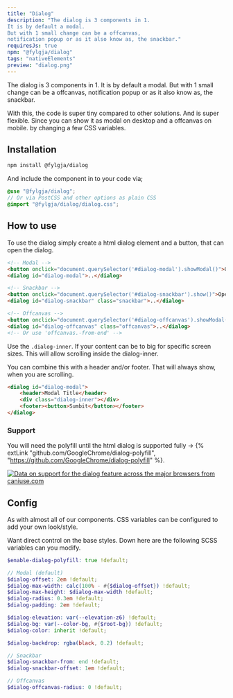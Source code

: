 ```yaml
---
title: "Dialog"
description: "The dialog is 3 components in 1.
It is by default a modal.
But with 1 small change can be a offcanvas,
notification popup or as it also know as, the snackbar."
requiresJs: true
npm: "@fylgja/dialog"
tags: "nativeElements"
preview: "dialog.png"
---
```


The dialog is 3 components in 1.
It is by default a modal.
But with 1 small change can be a offcanvas,
notification popup or as it also know as, the snackbar.

With this, the code is super tiny compared to other solutions.
And is super flexible.
Since you can show it as modal on desktop and a offcanvas on mobile.
by changing a few CSS variables.

## Installation

```bash
npm install @fylgja/dialog
```

And include the component in to your code via;

```scss
@use "@fylgja/dialog";
// Or via PostCSS and other options as plain CSS
@import "@fylgja/dialog/dialog.css";
```

## How to use

To use the dialog simply create a html dialog element and a button,
that can open the dialog.

```html
<!-- Modal -->
<button onclick="document.querySelector('#dialog-modal').showModal()">Open</button>
<dialog id="dialog-modal">..</dialog>

<!-- Snackbar -->
<button onclick="document.querySelector('#dialog-snackbar').show()">Open</button>
<dialog id="dialog-snackbar" class="snackbar">..</dialog>

<!-- Offcanvas -->
<button onclick="document.querySelector('#dialog-offcanvas').showModal()">Open</button>
<dialog id="dialog-offcanvas" class="offcanvas">..</dialog>
<!-- Or use 'offcanvas.-from-end' -->
```

Use the `.dialog-inner`.
If your content can be to big for specific screen sizes.
This will allow scrolling inside the dialog-inner.

You can combine this with a header and/or footer.
That will always show, when you are scrolling.

```html
<dialog id="dialog-modal">
    <header>Modal Title</header>
    <div class="dialog-inner"></div>
    <footer><button>Sumbit</button></footer>
</dialog>
```

### Support

You will need the polyfill until the html dialog is supported fully
-> {% extLink "github.com/GoogleChrome/dialog-polyfill", "https://github.com/GoogleChrome/dialog-polyfill" %}.

[![Data on support for the dialog feature across the major browsers from caniuse.com](https://caniuse.bitsofco.de/image/dialog.jpg)](https://caniuse.com/dialog)

## Config

As with almost all of our components.
CSS variables can be configured to add your own look/style.

Want direct control on the base styles.
Down here are the following SCSS variables can you modify.

```scss
$enable-dialog-polyfill: true !default;

// Modal (default)
$dialog-offset: 2em !default;
$dialog-max-width: calc(100% - #{$dialog-offset}) !default;
$dialog-max-height: $dialog-max-width !default;
$dialog-radius: 0.3em !default;
$dialog-padding: 2em !default;

$dialog-elevation: var(--elevation-z6) !default;
$dialog-bg: var(--color-bg, #{$root-bg}) !default;
$dialog-color: inherit !default;

$dialog-backdrop: rgba(black, 0.2) !default;

// Snackbar
$dialog-snackbar-from: end !default;
$dialog-snackbar-offset: 1em !default;

// Offcanvas
$dialog-offcanvas-radius: 0 !default;
```
